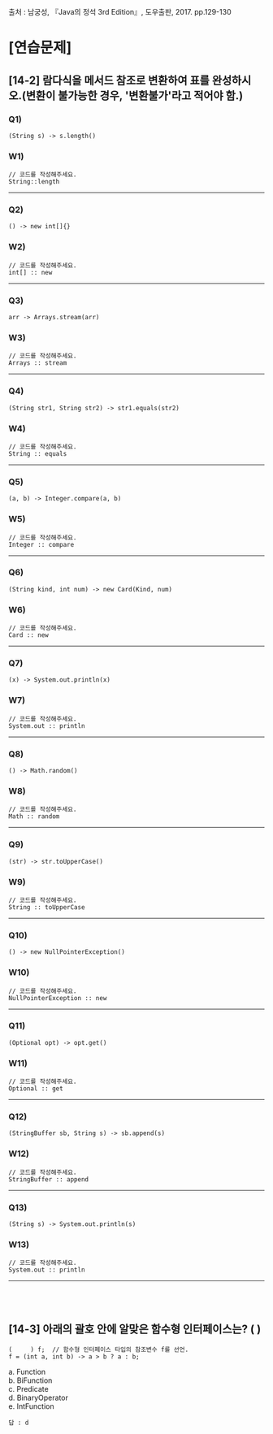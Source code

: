 출처 : 남궁성, 『Java의 정석 3rd Edition』, 도우출판, 2017. pp.129-130

# [연습문제]
## [14-2] 람다식을 메서드 참조로 변환하여 표를 완성하시오.(변환이 불가능한 경우, '변환불가'라고 적어야 함.)
### Q1) 
```  
(String s) -> s.length()
```
### W1) 
```  
// 코드를 작성해주세요.
String::length
```
----
### Q2) 
```  
() -> new int[]{}
```
### W2) 
```  
// 코드를 작성해주세요.
int[] :: new
```
----
### Q3) 
```  
arr -> Arrays.stream(arr)
```
### W3) 
```  
// 코드를 작성해주세요.
Arrays :: stream
```
----
### Q4) 
```  
(String str1, String str2) -> str1.equals(str2)
```
### W4) 
```  
// 코드를 작성해주세요.
String :: equals
```
----
### Q5) 
```  
(a, b) -> Integer.compare(a, b)
```
### W5) 
```  
// 코드를 작성해주세요.
Integer :: compare
```
----
### Q6) 
```  
(String kind, int num) -> new Card(Kind, num)
```
### W6) 
```  
// 코드를 작성해주세요.
Card :: new
```
----
### Q7) 
```  
(x) -> System.out.println(x)
```
### W7) 
```  
// 코드를 작성해주세요.
System.out :: println
```
----
### Q8) 
```  
() -> Math.random()
```
### W8) 
```  
// 코드를 작성해주세요.
Math :: random
```
----
### Q9) 
```  
(str) -> str.toUpperCase()
```
### W9) 
```  
// 코드를 작성해주세요.
String :: toUpperCase
```
----
### Q10) 
```  
() -> new NullPointerException()
```
### W10) 
```  
// 코드를 작성해주세요.
NullPointerException :: new
```
----
### Q11) 
```  
(Optional opt) -> opt.get()
```
### W11) 
```  
// 코드를 작성해주세요.
Optional :: get
```
----
### Q12) 
```  
(StringBuffer sb, String s) -> sb.append(s)
```
### W12) 
```  
// 코드를 작성해주세요.
StringBuffer :: append
```
----
### Q13) 
```  
(String s) -> System.out.println(s)
```
### W13) 
```  
// 코드를 작성해주세요.
System.out :: println
```
----
 <br/> <br/>
## [14-3] 아래의 괄호 안에 알맞은 함수형 인터페이스는?  (   )
```  
(     ) f;	// 함수형 인터페이스 타입의 참조변수 f를 선언.
f = (int a, int b) -> a > b ? a : b;
```
a. Function <br/>
b. BiFunction <br/>
c. Predicate <br/>
d. BinaryOperator <br/>
e. IntFunction <br/>
```  
답 : d
```
